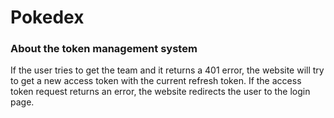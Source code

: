 # Pokedex

### About the token management system

If the user tries to get the team and it returns a 401 error, the website will try to get a new access token with the current refresh token.
If the access token request returns an error, the website redirects the user to the login page.
